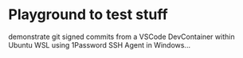 # Playground to test stuff

demonstrate git signed commits from a VSCode DevContainer within Ubuntu WSL using 1Password SSH Agent in Windows...
